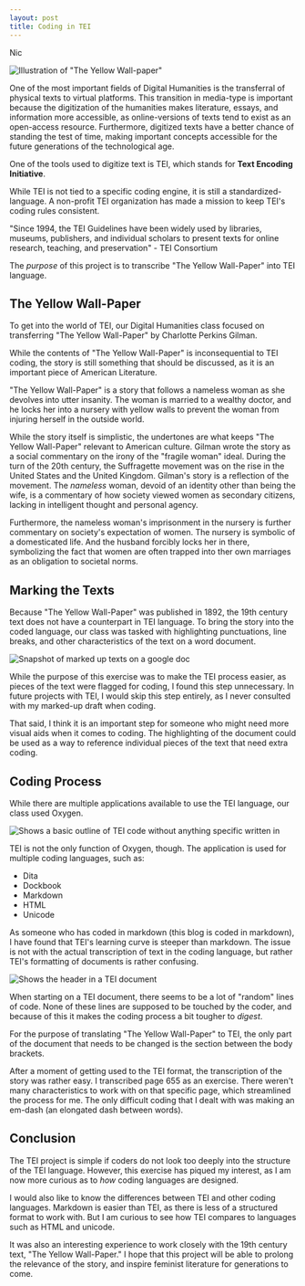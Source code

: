 ```yaml
---
layout: post
title: Coding in TEI
---
```

Nic

![Illustration of "The Yellow Wall-paper"](https://nicpol16.github.io/Nic-Pol/images/yellow.jpg)

One of the most important fields of Digital Humanities is the transferral of physical texts to virtual platforms. This transition in media-type is important because the digitization of the humanities makes literature, essays, and information more accessible, as online-versions of texts tend to exist as an open-access resource. Furthermore, digitized texts have a better chance of standing the test of time, making important concepts accessible for the future generations of the technological age. 

One of the tools used to digitize text is TEI, which stands for **Text Encoding Initiative**. 

While TEI is not tied to a specific coding engine, it is still a standardized-language. A non-profit TEI organization has made a mission to keep TEI's coding rules consistent. 

"Since 1994, the TEI Guidelines have been widely used by libraries, museums, publishers, and individual scholars to present texts for online research, teaching, and preservation" - TEI Consortium

The *purpose* of this project is to transcribe "The Yellow Wall-Paper" into TEI language. 

## The Yellow Wall-Paper

To get into the world of TEI, our Digital Humanities class focused on transferring "The Yellow Wall-Paper" by Charlotte Perkins Gilman.

While the contents of "The Yellow Wall-Paper" is inconsequential to TEI coding, the story is still something that should be discussed, as it is an important piece of American Literature. 

"The Yellow Wall-Paper" is a story that follows a nameless woman as she devolves into utter insanity. The woman is married to a wealthy doctor, and he locks her into a nursery with yellow walls to prevent the woman from injuring herself in the outside world. 

While the story itself is simplistic, the undertones are what keeps "The Yellow Wall-Paper" relevant to American culture. Gilman wrote the story as a social commentary on the irony of the "fragile woman" ideal. During the turn of the 20th century, the Suffragette movement was on the rise in the United States and the United Kingdom. Gilman's story is a reflection of the movement. The *nameless* woman, devoid of an identity other than being the wife, is a commentary of how society viewed women as secondary citizens, lacking in intelligent thought and personal agency. 

Furthermore, the nameless woman's imprisonment in the nursery is further commentary on society's expectation of women. The nursery is symbolic of a domesticated life. And the husband forcibly locks her in there, symbolizing the fact that women are often trapped into ther own marriages as an obligation to societal norms. 

## Marking the Texts

Because "The Yellow Wall-Paper" was published in 1892, the 19th century text does not have a counterpart in TEI language. To bring the story into the coded language, our class was tasked with highlighting punctuations, line breaks, and other characteristics of the text on a word document. 

![Snapshot of marked up texts on a google doc](https://nicpol16.github.io/Nic-Pol/images/google.png)

While the purpose of this exercise was to make the TEI process easier, as pieces of the text were flagged for coding, I found this step unnecessary. In future projects with TEI, I would skip this step entirely, as I never consulted with my marked-up draft when coding. 

That said, I think it is an important step for someone who might need more visual aids when it comes to coding. The highlighting of the document could be used as a way to reference individual pieces of the text that need extra coding. 

## Coding Process

While there are multiple applications available to use the TEI language, our class used Oxygen. 

![Shows a basic outline of TEI code without anything specific written in](https://nicpol16.github.io/Nic-Pol/images/code.png)

TEI is not the only function of Oxygen, though. The application is used for multiple coding languages, such as:
* Dita
* Dockbook
* Markdown
* HTML
* Unicode

As someone who has coded in markdown (this blog is coded in markdown), I have found that TEI's learning curve is steeper than markdown. The issue is not with the actual transcription of text in the coding language, but rather TEI's formatting of documents is rather confusing. 

![Shows the header in a TEI document](https://nicpol16.github.io/Nic-Pol/images/header.png)

When starting on a TEI document, there seems to be a lot of "random" lines of code. None of these lines are supposed to be touched by the coder, and because of this it makes the coding process a bit tougher to *digest*.  

For the purpose of translating "The Yellow Wall-Paper" to TEI, the only part of the document that needs to be changed is the section between the body brackets. 

After a moment of getting used to the TEI format, the transcription of the story was rather easy. I transcribed page 655 as an exercise. There weren't many characteristics to work with on that specific page, which streamlined the process for me. The only difficult coding that I dealt with was making an em-dash (an elongated dash between words). 

## Conclusion 

The TEI project is simple if coders do not look too deeply into the structure of the TEI language. However, this exercise has piqued my interest, as I am now more curious as to *how* coding languages are designed. 

I would also like to know the differences between TEI and other coding languages. Markdown is easier than TEI, as there is less of a structured format to work with. But I am curious to see how TEI compares to languages such as HTML and unicode. 

It was also an interesting experience to work closely with the 19th century text, "The Yellow Wall-Paper." I hope that this project will be able to prolong the relevance of the story, and inspire feminist literature for generations to come. 


